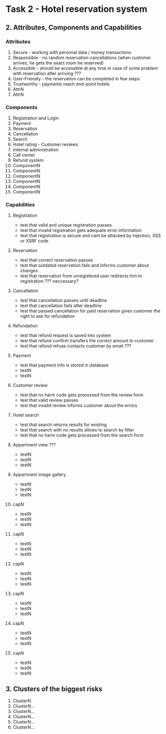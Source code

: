 # Task 2 - Hotel reservation system

## 2. Attributes, Components and Capabilities
 ### Attributes
  1. Secure - working with personal data / money transactions
  1. Responsible - no random reservation cancellations (when customer arrives, he gets the exact room he reserved)
  1. Accessible - should be accessible at any time in case of some problem with reservation after arriving ???
  1. User-Friendly - the reservation can be completed in few steps
  1. Trustworthy - payments reach end-point hotels 
  1. AttrN
  1. AttrN
### Components
  1. Registration and Login
  1. Payment
  1. Reservation
  1. Cancellation
  1. Search
  1. Hotel rating - Customer reviews
  1. Internal administration
  1. Call center
  1. Refund system
  1. ComponentN
  1. ComponentN
  1. ComponentN
  1. ComponentN
  1. ComponentN
  1. ComponentN
### Capabilities
  1. Registration
     * test that valid and unique registration passes
     * test that invalid registration gets adequate error information
     * test that registration is secure and cant be attacked by injection, XSS or XSRF code
  1. Reservation
     * test that correct reservation passes
     * test that outdated reservation fails and informs customer about changes
     * test that reservation from unregistered user redirects him to registration ??? neccessary?

  1. Cancellation
     * test that cancellation passes until deadline
     * test that cancellation fails after deadline
     * test that passed cancellation for paid reservation gives customer the right to ask for refundation 

  1. Refundation
     * test that refund request is saved into system
     * test that refund confirm transfers the correct amount to customer
     * test that refund refuse contacts customer by email ???

  1. Payment
     * test that payment info is stored in database
     * testN
     * testN

  1. Customer review
     * test that no harm code gets processed from the review form
     * test that valid review passes
     * test that invalid review informs customer about the errors

  1. Hotel search
     * test that search returns results for existing 
     * test that search with no results allows to search by filter  
     * test that no harm code gets processed from the search form
  1. Appartment view ???
     * testN
     * testN
     * testN
  1. Appartment image gallery
     * testN
     * testN
     * testN

  1. capN
     * testN
     * testN
     * testN

  1. capN
     * testN
     * testN
     * testN

  1. capN
     * testN
     * testN
     * testN

  1. capN
     * testN
     * testN
     * testN

  1. capN
     * testN
     * testN
     * testN

  1. capN
     * testN
     * testN
     * testN
## 3. Clusters of the biggest risks
  1. ClusterN
  1. ClusterN...
  1. ClusterN...
  1. ClusterN...
  1. ClusterN...
  1. ClusterN...


